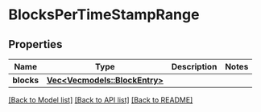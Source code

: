 # BlocksPerTimeStampRange

## Properties

Name | Type | Description | Notes
------------ | ------------- | ------------- | -------------
**blocks** | [**Vec<Vec<models::BlockEntry>>**](Vec.md) |  | 

[[Back to Model list]](../README.md#documentation-for-models) [[Back to API list]](../README.md#documentation-for-api-endpoints) [[Back to README]](../README.md)


